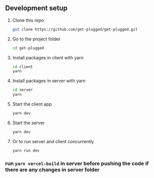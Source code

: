 ## Development setup

1. Clone this repo

   ```sh
   git clone https://github.com/get-plugged/get-plugged.git
   ```

1. Go to the project folder

   ```sh
   cd get-plugged
   ```

1. Install packages in client with yarn

   ```sh
   cd client
   yarn
   ```

1. Install packages in server with yarn

   ```sh
   cd server
   yarn
   ```

1. Start the client app

   ```sh
   yarn dev
   ```

1. Start the server

   ```sh
   yarn dev
   ```

1. Or to run server and client concurrently

   ```sh
   yarn run dev
   ```

### run `yarn vercel-build` in server before pushing the code if there are any changes in server folder
